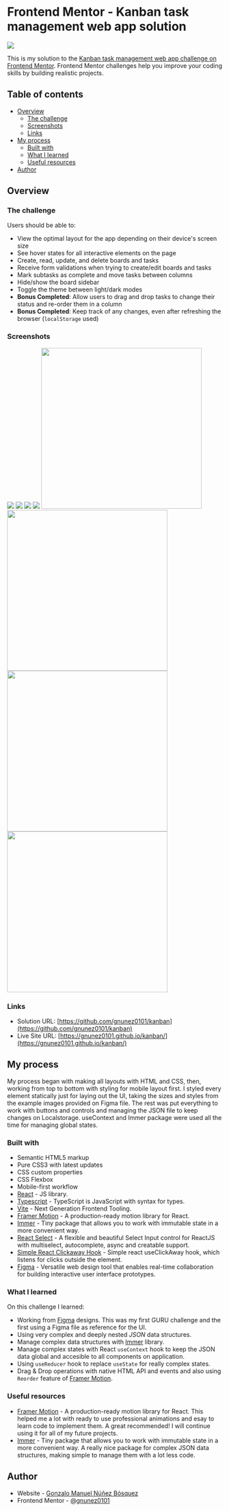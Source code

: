 # Frontend Mentor - Kanban task management web app solution

![](./screenshots/Dark-Mockup.png)

This is my solution to the [Kanban task management web app challenge on Frontend Mentor](https://www.frontendmentor.io/challenges/kanban-task-management-web-app-wgQLt-HlbB). Frontend Mentor challenges help you improve your coding skills by building realistic projects. 

## Table of contents

- [Overview](#overview)
  - [The challenge](#the-challenge)
  - [Screenshots](#screenshots)
  - [Links](#links)
- [My process](#my-process)
  - [Built with](#built-with)
  - [What I learned](#what-i-learned)
  - [Useful resources](#useful-resources)
- [Author](#author)

## Overview

### The challenge

Users should be able to:

- View the optimal layout for the app depending on their device's screen size
- See hover states for all interactive elements on the page
- Create, read, update, and delete boards and tasks
- Receive form validations when trying to create/edit boards and tasks
- Mark subtasks as complete and move tasks between columns
- Hide/show the board sidebar
- Toggle the theme between light/dark modes
- **Bonus Completed**: Allow users to drag and drop tasks to change their status and re-order them in a column
- **Bonus Completed**: Keep track of any changes, even after refreshing the browser (`localStorage` used)

### Screenshots

![](./screenshots/Dark-Desktop-Main-with-Open-Sidebar-No-Browser.jpeg)
![](./screenshots/Light-Desktop-Main-with-Open-Sidebar-No-Browser.jpeg)
![](./screenshots/Dark-Desktop-Task-View.png)
![](./screenshots/Light-Desktop-Task-View.png)
<img src="./screenshots/Dark-Mobile-Main-with-Open-Sidebar.png" width="375">
<img src="./screenshots/Light-Mobile-Main-with-Open-Sidebar.png" width="375">
<img src="./screenshots/Dark-Mobile-Main-with-Closed-Sidebar.png" width="375">
<img src="./screenshots/Light-Mobile-Main-with-Closed-Sidebar.png" width="375">

### Links

- Solution URL: [https://github.com/gnunez0101/kanban](https://github.com/gnunez0101/kanban)
- Live Site URL: [https://gnunez0101.github.io/kanban/](https://gnunez0101.github.io/kanban/)

## My process

My process began with making all layouts with HTML and CSS, then, working from top to bottom with styling for mobile layout first. I styled every element statically just for laying out the UI, taking the sizes and styles from the example images provided on Figma file. The rest was put everything to work with buttons and controls and managing the JSON file to keep changes on Localstorage. useContext and Immer package were used all the time for managing global states.

### Built with

- Semantic HTML5 markup
- Pure CSS3 with latest updates
- CSS custom properties
- CSS Flexbox
- Mobile-first workflow
- [React](https://reactjs.org/) - JS library.
- [Typescript](https://www.typescriptlang.org/) - TypeScript is JavaScript with syntax for types.
- [Vite](https://vitejs.dev/) - Next Generation Frontend Tooling.
- [Framer Motion](https://www.framer.com/motion/) - A production-ready motion library for React.
- [Immer](https://immerjs.github.io/immer/) - Tiny package that allows you to work with immutable state in a more convenient way.
- [React Select](https://react-select.com/home) - A flexible and beautiful Select Input control for ReactJS with multiselect, autocomplete, async and creatable support.
- [Simple React Clickaway Hook](https://github.com/ViveDevelopment/simple-react-clickaway) - Simple react useClickAway hook, which listens for clicks outside the element.
- [Figma](https://www.figma.com/) - Versatile web design tool that enables real-time collaboration for building interactive user interface prototypes.

### What I learned

On this challenge I learned:

- Working from [Figma](https://www.figma.com/) designs. This was my first GURU challenge and the first using a Figma file as reference for the UI.
- Using very complex and deeply nested *JSON* data structures.
- Manage complex data structures with [Immer](https://immerjs.github.io/immer/) library.
- Manage complex states with React `useContext` hook to keep the JSON data global and accesible to all components on application.
- Using `useReducer` hook to replace `useState` for really complex states.
- Drag & Drop operations with native HTML API and events and also using `Reorder` feature of [Framer Motion](https://www.framer.com/motion/).

### Useful resources

- [Framer Motion](https://www.framer.com/motion/) - A production-ready motion library for React. This helped me a lot with ready to use professional animations and esay to learn code to implement them. A great recommended! I will continue using it for all of my future projects.
- [Immer](https://immerjs.github.io/immer/) - Tiny package that allows you to work with immutable state in a more convenient way. A really nice package for complex JSON data structures, making simple to manage them with a lot less code.

## Author

- Website - [Gonzalo Manuel Núñez Bósquez](https://github.com/gnunez0101)
- Frontend Mentor - [@gnunez0101](https://www.frontendmentor.io/profile/gnunez0101)